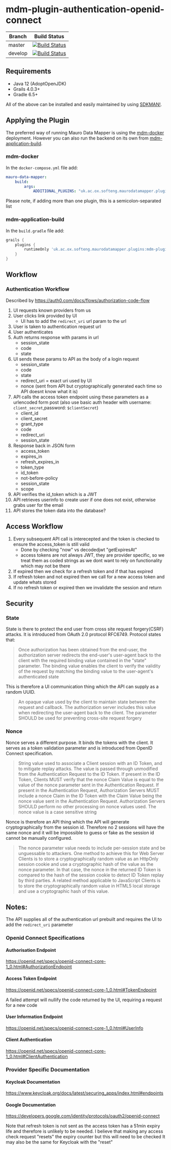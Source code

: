 # mdm-plugin-authentication-openid-connect

| Branch | Build Status |
| ------ | ------------ |
| master | [![Build Status](https://jenkins.cs.ox.ac.uk/buildStatus/icon?job=Mauro+Data+Mapper+Plugins%2Fmdm-plugin-authentication-openid-connect%2Fmaster)](https://jenkins.cs.ox.ac.uk/blue/organizations/jenkins/Mauro%20Data%20Mapper%20Plugins%2Fmdm-plugin-authentication-openid-connect/branches) |
| develop | [![Build Status](https://jenkins.cs.ox.ac.uk/buildStatus/icon?job=Mauro+Data+Mapper+Plugins%2Fmdm-plugin-authentication-openid-connect%2Fdevelop)](https://jenkins.cs.ox.ac.uk/blue/organizations/jenkins/Mauro%20Data%20Mapper%20Plugins%2Fmdm-plugin-authentication-openid-connect/branches) |

## Requirements

* Java 12 (AdoptOpenJDK)
* Grails 4.0.3+
* Gradle 6.5+

All of the above can be installed and easily maintained by using [SDKMAN!](https://sdkman.io/install).

## Applying the Plugin

The preferred way of running Mauro Data Mapper is using the [mdm-docker](https://github.com/MauroDataMapper/mdm-docker) deployment. However you can
also run the backend on its own from [mdm-application-build](https://github.com/MauroDataMapper/mdm-application-build).

### mdm-docker

In the `docker-compose.yml` file add:

```yml
mauro-data-mapper:
    build:
        args:
            ADDITIONAL_PLUGINS: "uk.ac.ox.softeng.maurodatamapper.plugins:mdm-plugin-authentication-openid-connect:1.0.0-SNAPSHOT"
```

Please note, if adding more than one plugin, this is a semicolon-separated list

### mdm-application-build

In the `build.gradle` file add:

```groovy
grails {
    plugins {
        runtimeOnly 'uk.ac.ox.softeng.maurodatamapper.plugins:mdm-plugin-authentication-openid-connect:1.0.0-SNAPSHOT'
    }
}
```

## Workflow

### Authentication Workflow
Described by https://auth0.com/docs/flows/authorization-code-flow

1. UI requests known providers from us
2. User clicks link provided by UI
   * UI has to add the `redirect_uri` url param to the url
3. User is taken to authentication request url
4. User authenticates
5. Auth returns response with params in url
    * session_state 
    * code 
    * state 
6. UI sends these params to API as the body of a login request
    * session_state
    * code
    * state
    * redirect_uri = exact uri used by UI
    * nonce (sent from API but cryptographically generated each time so API doesnt know what it is)
7. API calls the access token endpoint using these parameters as a urlencoded form post 
   (also use basic auth header with username: `client_secret`,password: `$clientSecret`)
    * client_id
    * client_secret
    * grant_type
    * code
    * redirect_uri
    * session_state
8. Response back in JSON form
    * access_token
    * expires_in
    * refresh_expires_in
    * token_type
    * id_token
    * not-before-policy
    * session_state
    * scope
9. API verifies the id_token which is a JWT
10. API retrieves userinfo to create user if one does not exist, otherwise grabs user for the email
11. API stores the token data into the database?
    

## Access Workflow

1. Every subsequent API call is interecepted and the token is checked to ensure the access_token is still valid
   * Done by checking "now" vs decodedjwt "getExpiresAt"
   * access tokens are not always JWT, they are provider specific, so we treat them as coded strings as we dont want to rely on functionality which may not be there  
2. If expired then we check for a refresh token and if that has expired
3. If refresh token and not expired then we call for a new access token and update whats stored
4. If no refresh token or expired then we invalidate the session and return


## Security 

### State

State is there to protect the end user from cross site request forgery(CSRF) attacks. It is introduced from OAuth 2.0 protocol RFC6749. Protocol states that:


> Once authorization has been obtained from the end-user, the authorization server redirects the end-user's user-agent back to the client with the required 
> binding value contained in the "state" parameter. The binding value enables the client to verify the validity of the request by matching the binding value 
> to the user-agent's authenticated state

This is therefore a UI communication thing which the API can supply as a random UUID.

> An opaque value used by the client to maintain state between the request and callback. The authorization server includes this value when redirecting the user-agent 
> back to the client. The parameter SHOULD be used for preventing cross-site request forgery

### Nonce

Nonce serves a different purpose. It binds the tokens with the client. It serves as a token validation parameter and is introduced from OpenID Connect specification.

> String value used to associate a Client session with an ID Token, and to mitigate replay attacks. The value is passed through unmodified from the 
> Authentication Request to the ID Token. If present in the ID Token, Clients MUST verify that the nonce Claim Value is equal to the value of the nonce 
> parameter sent in the Authentication Request. If present in the Authentication Request, Authorization Servers MUST include a nonce Claim in the ID 
> Token with the Claim Value being the nonce value sent in the Authentication Request. Authorization Servers SHOULD perform no other processing on nonce 
> values used. The nonce value is a case sensitive string

Nonce is therefore an API thing which the API will generate cryptographically from the session id. Therefore no 2 sessions will have the same nonce
and it will be impossible to guess or fake as the session id cannot be manually configured.

> The nonce parameter value needs to include per-session state and be unguessable to attackers. One method to achieve this for Web Server Clients is to 
> store a cryptographically random value as an HttpOnly session cookie and use a cryptographic hash of the value as the nonce parameter. In that case, 
> the nonce in the returned ID Token is compared to the hash of the session cookie to detect ID Token replay by third parties. A related method 
> applicable to JavaScript Clients is to store the cryptographically random value in HTML5 local storage and use a cryptographic hash of this value.

## Notes:

The API supplies all of the authentication url prebuilt and requires the UI to add the `redirect_uri` parameter

### Openid Connect Specifications

#### Authorisation Endpoint

https://openid.net/specs/openid-connect-core-1_0.html#AuthorizationEndpoint

#### Access Token Endpoint

https://openid.net/specs/openid-connect-core-1_0.html#TokenEndpoint

A failed attempt will nullify the code returned by the UI, requiring a request for a new code

#### User Information Endpoint

https://openid.net/specs/openid-connect-core-1_0.html#UserInfo

#### Client Authentication

https://openid.net/specs/openid-connect-core-1_0.html#ClientAuthentication

### Provider Specific Documentation

#### Keycloak Documentation

https://www.keycloak.org/docs/latest/securing_apps/index.html#endpoints

#### Google Documentation

https://developers.google.com/identity/protocols/oauth2/openid-connect

Note that refresh token is not sent as the access token has a 51min expiry life and therefore is unlikely to be needed.
I believe that making any access check request "resets" the expiry counter but this will need to be checked
It may also be the same for Keycloak with the "reset"